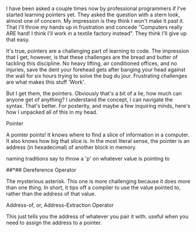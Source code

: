 I have been asked a couple times now by professional programmers if I've started learning pointers yet. They asked the question with a stern look, almost one of concern. My impression is they think I won't make it past it. That I'll throw my hands up in frustration and concede "Computers really ARE hard! I think I'll work in a textile factory instead". They think I'll give up that easy.

It's true, pointers are a challenging part of learning to code. The impression that I get, however, is that these challenges are the bread and butter of tackling this discipline. No heavy lifting, air conditioned offices, and no injuries, save the dent your forehead gets after banging your head against the wall for six hours trying to solve the bug du jour. Frustrating challenges are what makes this stuff 'Work'.

But I get them, the pointers. Obviously that's a bit of a lie, how much can anyone get of anything? I understand the concept, I can navigate the syntax. That's better. For posterity, and maybe a few inquiring minds, here's how I unpacked all of this in my head.

Pointer

A pointer points! It knows where to find a slice of information in a computer. It also knows how big that slice is. In the most literal sense, the pointer is an address (in hexadecimal) of another block in memory.

naming traditions say to throw a 'p' on whatever value is pointing to


##\*\##
Dereference Operator

The mysterious asterisk. This one is more challenging because it does more than one thing. In short, it tips off a compiler to use the value pointed to, rather than the address of that value.

Address-of, or, Address-Extraction Operator

This just tells you the address of whatever you pair it with. useful when you need to assign the address to a pointer.








